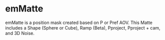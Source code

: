 # emMatte
emMatte is a position mask created based on P or Pref AOV. This Matte includes a Shape (Sphere or Cube), Ramp (Beta), Pproject, Pproject + cam, and 3D Noise.
